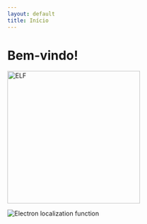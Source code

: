 ```yaml
---
layout: default
title: Início
---
```


# Bem-vindo!
<img src="{{ '/assets/NbNiSi_ELF_110.png' | relative_url }}" alt="ELF" width="300">

![Electron localization function](/assets/NbNiSi_ELF_100.jpg) 
